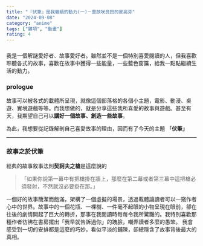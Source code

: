 ```yaml
---
title: "『伏筆』是我繼續的動力(一)－重啟咲良田的麥高芬"
date: "2024-09-08"
category: "anime"
tags: ["雜項", "動畫"]
rating: 4
---
```

###

我是一個解謎愛好者、故事愛好者。雖然並不是一個特別喜愛閱讀的人，但我喜歡聆聽各式的故事，喜歡在故事中獲得一些能量，一些藍色窗簾，給我一點點繼續生活的動力。

### prologue
故事可以被各式的載體所呈現，就像這個部落格的各個小主題，電影、動漫、桌遊、實境遊戲等等。而我想做的，就是分享這些我所喜愛的故事與遊戲。甚至有天，我期望自己可以**講好一個故事、創造一些故事**。

為此，我想要從記錄解剖自己喜愛故事的理由，因而有了今天的主題 **「伏筆」**

---

### 故事之於伏筆

經典的故事敘事法則**契訶夫之槍**是這麼說的 
>「如果你說第一幕中有把槍掛在牆上，那麼在第二幕或者第三幕中這把槍必須發射，不然就沒必要掛在那。」

一個好的故事簡潔而飽滿，架構了一個虛擬的場景，透過載體讓讀者可以一窺作者心中的世界。故事中的一個花瓶、一棵樹、一件毫不起眼的小物呈現在眼前，卻在往後的劇情開起了巨大的轉折，那事在我閱讀時每每令我所驚豔的。我特別喜歡那種作者彷彿在書房擺出「我早就告訴過你」的跩臉，嘲弄讀者多麼的愚笨。
我會感受到一切的安排都是這麼的巧妙，看似平淡的鋪陳，卻總隱含了故事背後最大的真相。
